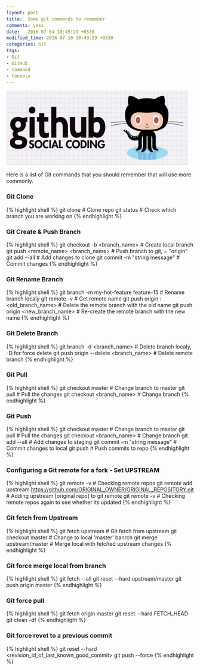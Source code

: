 ```yaml
---
layout: post
title:  Some git commands to remember
comments: yess
date:   2016-07-04 10:45:29 +0530
modified_time: 2016-07-10 10:49:29 +0530
categories: Git
tags:
- Git
- GitHub
- Command
- Console
---
```


![GitHub Banner](/images/post/github-banner.png)

Here is a list of Git commands that you should remember that will use more commonly.

### Git Clone

{% highlight shell %}
git clone <repo> # Clone repo
git status # Check which branch you are working on
{% endhighlight %}
 

### Git Create & Push Branch

{% highlight shell %}
git checkout -b <branch_name> # Create local branch
git push <remote_name> <branch_name> # Push branch to git, <remote-name> = "origin"
git add --all # Add changes to clone
git commit -m "string message" # Commit changes
{% endhighlight %}


### Git Rename Branch

{% highlight shell %}
git branch -m my-hot-feature feature-15 # Rename branch localy
git remote -v # Get remote name
git push origin :<old_branch_name> # Delete the remote branch with the old name
git push origin <new_branch_name> # Re-create the remote branch with the new name
{% endhighlight %}


### Git Delete Branch

{% highlight shell %}
git branch -d <branch_name> # Delete branch localy, -D for force delete
git push origin --delete <branch_name> # Delete remote branch
{% endhighlight %}


### Git Pull

{% highlight shell %}
git checkout master # Change branch to master
git pull # Pull the changes
git checkout <branch_name> # Change branch
{% endhighlight %}


### Git Push

{% highlight shell %}
git checkout master # Change branch to master
git pull # Pull the changes
git checkout <branch_name> # Change branch
git add --all # Add changes to staging
git commit -m "string message" # Commit changes to local
git push # Push commits to repo
{% endhighlight %}


### Configuring a Git remote for a fork - Set UPSTREAM

{% highlight shell %}
git remote -v # Checking remote repos
git remote add upstream <https://github.com/ORIGINAL_OWNER/ORIGINAL_REPOSITORY.git> # Adding upstream [original repo] to git remote
git remote -v # Checking remote repos again to see whether its updated
{% endhighlight %}


### Git fetch from Upstream

{% highlight shell %}
git fetch upstream # Git fetch from upstream
git checkout master # Change to local 'master' banrch
git merge upstream/master # Merge local with fetched upstream changes
{% endhighlight %}


### Git force merge local from branch

{% highlight shell %}
git fetch --all
git reset --hard upstream/master
git push origin master
{% endhighlight %}


### Git force pull

{% highlight shell %}
git fetch origin master
git reset --hard FETCH_HEAD
git clean -df
{% endhighlight %}


### Git force revet to a previous commit

{% highlight shell %}
git reset --hard <revision_id_of_last_known_good_commit>
git push --force
{% endhighlight %}
